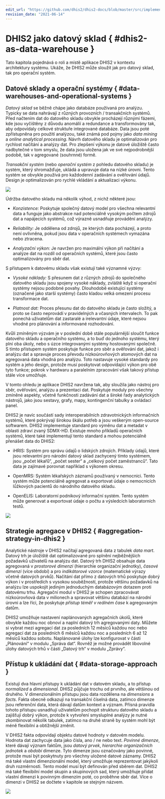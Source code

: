 ```yaml
---
edit_url: "https://github.com/dhis2/dhis2-docs/blob/master/src/implementation/dhis2-as-data-warehouse.md"
revision_date: "2021-06-14"
---
```


# DHIS2 jako datový sklad { #dhis2-as-data-warehouse }

Tato kapitola pojednává o roli a místě aplikace DHIS2 v kontextu architektury systému. Ukáže, že DHIS2 může sloužit jak pro datový sklad, tak pro operační systém.

## Datové sklady a operační systémy { #data-warehouses-and-operational-systems }

_Datový sklad_ se běžně chápe jako databáze používaná pro analýzu. Typicky se data nahrávají z různých provozních / transakčních systémů. Před načtením dat do datového skladu obvykle procházejí různými fázemi, kde jsou vyčištěny z důvodu anomálií a redundance a transformovány tak, aby odpovídaly celkové struktuře integrované databáze. Data jsou poté zpřístupněna pro použití analýzou, také známá pod pojmy jako *data mining* a _online analytical processing_. Návrh datového skladu je optimalizován pro rychlost načítání a analýzy dat. Pro zlepšení výkonu je datové úložiště často nadbytečné v tom smyslu, že data jsou uložena jak ve své nejpodrobnější podobě, tak v agregované (souhrnné) formě.

_Transakční systém_ (nebo _operační systém_ z pohledu datového skladu) je systém, který shromažďuje, ukládá a upravuje data na nízké úrovni. Tento systém se obvykle používá pro každodenní zadávání a ověřování údajů. Design je optimalizován pro rychlé vkládání a aktualizaci výkonu.

![](resources/images/implementation_guide/data_warehouse.png)

Údržba datového skladu má několik výhod, z nichž některé jsou:

- _Konzistence:_ Poskytuje společný datový model pro všechna relevantní data a funguje jako abstrakce nad potenciálně vysokým počtem zdrojů dat a napájecích systémů, což výrazně usnadňuje provádění analýzy.

- _Reliability:_ Je oddělena od zdrojů, ze kterých data pocházejí, a proto není ovlivněna, pokud jsou data v operačních systémech vymazána nebo ztracena.

- _Analyzační výkon:_ Je navržen pro maximální výkon při načítání a analýze dat na rozdíl od operačních systémů, které jsou často optimalizovány pro sběr dat.

S přístupem k datovému skladu však existují také významné výzvy:

- _Vysoké náklady:_ S přesunem dat z různých zdrojů do společného datového skladu jsou spojeny vysoké náklady, zvláště když si operační systémy nejsou podobné povahy. Dlouhodobě existující systémy (označené jako starší systémy) často kladou velká omezení procesu transformace dat.

- _Platnost dat:_ Proces přesunu dat do datového skladu je často složitý, a proto se často neprovádí v pravidelných a včasných intervalech. To pak ponechá uživatelům dat zastaralé a irelevantní údaje, které nejsou vhodné pro plánování a informované rozhodování.

Kvůli zmíněným výzvám je v poslední době stále populárnější sloučit funkce datového skladu a operačního systému, a to buď do jednoho systému, který plní oba úkoly, nebo s úzce integrovanými systémy hostovanými společně. S tímto přístupem systém poskytuje funkce pro sběr a ověřování dat, jakož i analýzu dat a spravuje proces převodu nízkoúrovňových atomových dat na agregovaná data vhodná pro analýzu. Toto nastavuje vysoké standardy pro systém a jeho design, protože musí poskytovat odpovídající výkon pro obě tyto funkce; pokrok v hardwaru a paralelním zpracování však takový přístup stále více umožňuje.

V tomto ohledu je aplikace DHIS2 navržena tak, aby sloužila jako nástroj pro sběr, ověřování, analýzu a prezentaci dat. Poskytuje moduly pro všechny zmíněné aspekty, včetně funkčnosti zadávání dat a široké řady analytických nástrojů, jako jsou sestavy, grafy, mapy, kontingenční tabulky a ovládací panel.

DHIS2 je navíc součástí sady interoperabilních zdravotnických informačních systémů, které pokrývají širokou škálu potřeb a jsou veškerým open-source softwarem. DHIS2 implementuje standard pro výměnu dat a metadat v oblasti zdraví zvaný SDMX-HD. Existuje mnoho příkladů operačních systémů, které také implementují tento standard a mohou potenciálně přenášet data do DHIS2:

- iHRIS: Systém pro správu údajů o lidských zdrojích. Příklady údajů, které jsou relevantní pro národní datový sklad zachycený tímto systémem, jsou „počet lékařů“, „počet sester“ a „celkový počet zaměstnanců“. Tato data je zajímavé porovnat například s výkonem okresu.

- OpenMRS: Systém lékařských záznamů používaný v nemocnici. Tento systém může potenciálně agregovat a exportovat údaje o nemocnicích lůžkových pacientů do národního datového skladu.

- OpenELIS: Laboratorní podnikový informační systém. Tento systém může generovat a exportovat údaje o počtu a výsledcích laboratorních testů.

![](resources/images/implementation_guide/dhis_data_warehouse.png)

## Strategie agregace v DHIS2 { #aggregation-strategy-in-dhis2 }

Analytické nástroje v DHIS2 načítají agregovaná data z tabulek _data mart_. Datový trh je úložiště dat optimalizované pro splnění nejběžnějších požadavků uživatelů na analýzu dat. Datový trh DHIS2 obsahuje data agregovaná v *prostorové dimenzi* (hierarchie organizační jednotky), _časové dimenzi_ (více období) a pro _indikátorové vzorce_ (matematické výrazy včetně datových prvků). Načítání dat přímo z datových trhů poskytuje dobrý výkon i v prostředích s vysokou souběžností, protože většinu požadavků na analýzu lze uspokojit jediným jednoduchým databázovým dotazem proti datovému trhu. Agregační modul v DHIS2 je schopen zpracovávat nízkoúrovňová data v milionech a spravovat většinu databází na národní úrovni a lze říci, že poskytuje _přístup téměř v reálném čase_ k agregovaným datům.

DHIS2 umožňuje nastavení naplánovaných agregačních úkolů, které obvykle každou noc obnoví a naplní datový trh agregovanými daty. Můžete si vybrat mezi agregací dat za posledních 12 měsíců každou noc nebo agregací dat za posledních 6 měsíců každou noc a posledních 6 až 12 měsíců každou sobotu. Naplánované úlohy lze konfigurovat v části „Plánování“ v modulu „Správa dat“. Rovněž je možné provádět libovolné úlohy datových trhů v části „Datový trh“ v modulu „Zprávy“.

## Přístup k ukládání dat { #data-storage-approach }

Existují dva hlavní přístupy k ukládání dat v datovém skladu, a to přístup _normalized_ a _dimensional_. DHIS2 půjčuje trochu od prvního, ale většinou od druhého. V dimenzionálním přístupu jsou data rozdělena na _dimensions_ a _facts_. Fakta obecně odkazují na transakční číselná data, zatímco dimenze jsou referenční data, která dávají datům kontext a význam. Přísná pravidla tohoto přístupu usnadňují uživatelům pochopit strukturu datového skladu a zajišťují dobrý výkon, protože k vytvoření smysluplné analýzy je nutné zkombinovat několik tabulek, zatímco na druhé straně by systém mohl být méně flexibilní a obtížnější změnit.

V DHIS2 fakta odpovídají objektu datové hodnoty v datovém modelu. Hodnota dat zachycuje data jako čísla, ano / ne nebo text. _Povinné dimenze_, které dávají význam faktům, jsou _datový prvek_, _hierarchie organizačních jednotek_ a _období_ dimenze. Tyto dimenze jsou označovány jako povinné, protože musí být poskytnuty pro všechny uložené datové záznamy. DHIS2 má také vlastní dimenzionální model, který umožňuje reprezentovat jakýkoli druh rozměrnosti. Tento model musí být definován před sběrem dat. DHIS2 má také flexibilní model skupin a skupinových sad, který umožňuje přidat vlastní dimenzi k povinným dimenzím poté, co proběhne sběr dat. Více o dimenzi v DHIS2 se dočtete v kapitole se stejným názvem.

![](resources/images/implementation_guide/dimensional_approach.png)
